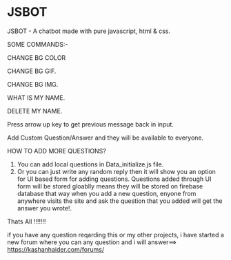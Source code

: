 # JSBOT
JSBOT - A chatbot made with pure javascript, html &amp; css.

SOME COMMANDS:- 

CHANGE BG COLOR

CHANGE BG GIF.

CHANGE BG IMG.

WHAT IS MY NAME.

DELETE MY NAME.

Press arrow up key to get previous message back in input.

Add Custom Question/Answer and they will be available to everyone.


HOW TO ADD MORE QUESTIONS?
1. You can add local questions in Data_initialize.js file.
2. Or you can just write any random reply then it will show you an option for UI based form for adding questions.
Questions added through UI form will be stored gloablly means they will be stored on firebase database that way when you add a new question, 
enyone from anywhere visits the site and ask the question that you added will get the answer you wrote!. 

Thats All !!!!!!!

if you have any question reqarding this or my other projects, i have started a new forum where you can any question and i will answer==> https://kashanhaider.com/forums/
